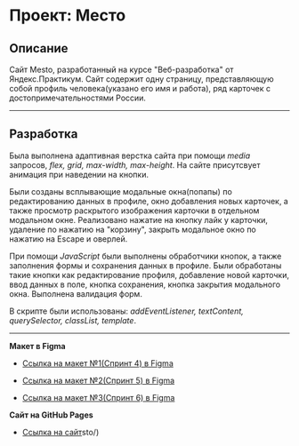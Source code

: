 # Проект: Место

## Описание

Сайт Mesto, разработанный на курсе "Веб-разработка" от Яндекс.Практикум. Сайт содержит одну страницу, представляющую собой профиль человека(указано его имя и работа), ряд карточек с достопримечательностями России. 

____

## Разработка

Была выполнена адаптивная верстка сайта при помощи *media* запросов, *flex, grid, max-width, max-height*. На сайте присутсвует анимация при наведении на кнопки.

Были созданы всплывающие модальные окна(попапы) по редактированию данных в профиле, окно добавления новых карточек, а также просмотр раскрытого изображения карточки в отдельном модальном окне. 
Реализовано нажатие на кнопку лайк у карточки, удаление по нажатию на "корзину", закрыть модальное окно по нажатию на Escape и оверлей.

При помощи *JavaScript* были выполнены обработчики кнопок, а также заполнения формы и сохранения данных в профиле. Были обработаны такие кнопки как редактирование профиля, добавление новой карточки, ввод данных в поле, кнопка сохранения, кнопка закрытия модального окна. Выполнена валидация форм.

В скрипте были использованы: *addEventListener, textContent, querySelector, classList, template*.

____

**Макет в Figma**

* [Ссылка на макет №1(Спринт 4) в Figma](https://www.figma.com/file/2cn9N9jSkmxD84oJik7xL7/JavaScript.-Sprint-4?node-id=0%3A1)

* [Ссылка на макет №2(Спринт 5) в Figma](https://www.figma.com/file/bjyvbKKJN2naO0ucURl2Z0/JavaScript.-Sprint-5?t=RJjxcYfKfTkvl9Y7-0)

* [Ссылка на макет №3(Спринт 6) в Figma](https://www.figma.com/file/kRVLKwYG3d1HGLvh7JFWRT/JavaScript.-Sprint-6?t=0eclGRcvYt4Q8ttF-0)

**Сайт на GitHub Pages**
* [Ссылка на сайт](https://moulavy.github.io/me)sto/)

